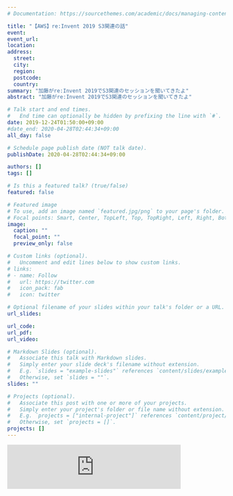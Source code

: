 ```yaml
---
# Documentation: https://sourcethemes.com/academic/docs/managing-content/

title: "【AWS】re:Invent 2019 S3関連の話"
event:
event_url:
location:
address:
  street:
  city:
  region:
  postcode:
  country:
summary: "加藤がre:Invent 2019でS3関連のセッションを聞いてきたよ"
abstract: "加藤がre:Invent 2019でS3関連のセッションを聞いてきたよ"

# Talk start and end times.
#   End time can optionally be hidden by prefixing the line with `#`.
date: 2019-12-24T01:50:00+09:00
#date_end: 2020-04-28T02:44:34+09:00
all_day: false

# Schedule page publish date (NOT talk date).
publishDate: 2020-04-28T02:44:34+09:00

authors: []
tags: []

# Is this a featured talk? (true/false)
featured: false

# Featured image
# To use, add an image named `featured.jpg/png` to your page's folder. 
# Focal points: Smart, Center, TopLeft, Top, TopRight, Left, Right, BottomLeft, Bottom, BottomRight.
image:
  caption: ""
  focal_point: ""
  preview_only: false

# Custom links (optional).
#   Uncomment and edit lines below to show custom links.
# links:
# - name: Follow
#   url: https://twitter.com
#   icon_pack: fab
#   icon: twitter

# Optional filename of your slides within your talk's folder or a URL.
url_slides:

url_code:
url_pdf:
url_video:

# Markdown Slides (optional).
#   Associate this talk with Markdown slides.
#   Simply enter your slide deck's filename without extension.
#   E.g. `slides = "example-slides"` references `content/slides/example-slides.md`.
#   Otherwise, set `slides = ""`.
slides: ""

# Projects (optional).
#   Associate this post with one or more of your projects.
#   Simply enter your project's folder or file name without extension.
#   E.g. `projects = ["internal-project"]` references `content/project/deep-learning/index.md`.
#   Otherwise, set `projects = []`.
projects: []
---
```

<iframe src="https://anchor.fm/mukiudo/embed/episodes/AWSreInvent-2019-S3-e9ofki" height="102px" width="400px" frameborder="0" scrolling="no"></iframe>
